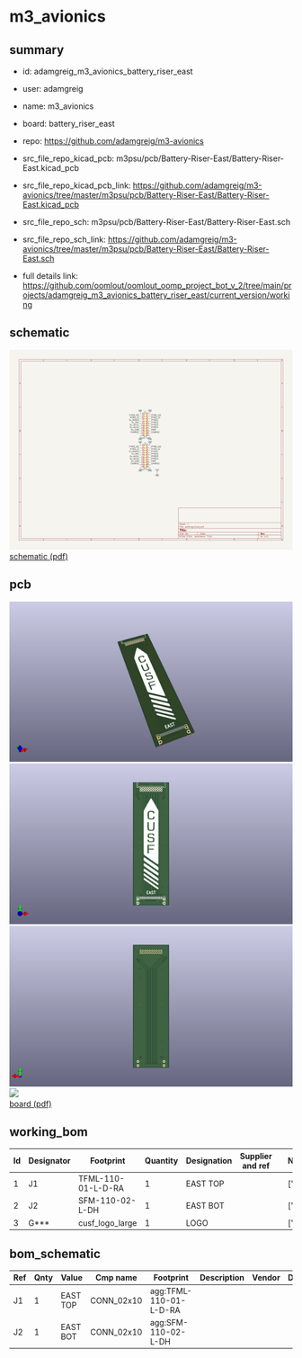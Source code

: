 # m3_avionics
 
## summary 
* id: adamgreig_m3_avionics_battery_riser_east
* user: adamgreig
* name: m3_avionics
* board: battery_riser_east
* repo: https://github.com/adamgreig/m3-avionics
* src_file_repo_kicad_pcb: m3psu/pcb/Battery-Riser-East/Battery-Riser-East.kicad_pcb
* src_file_repo_kicad_pcb_link: https://github.com/adamgreig/m3-avionics/tree/master/m3psu/pcb/Battery-Riser-East/Battery-Riser-East.kicad_pcb


* src_file_repo_sch: m3psu/pcb/Battery-Riser-East/Battery-Riser-East.sch
* src_file_repo_sch_link: https://github.com/adamgreig/m3-avionics/tree/master/m3psu/pcb/Battery-Riser-East/Battery-Riser-East.sch
* full details link: https://github.com/oomlout/oomlout_oomp_project_bot_v_2/tree/main/projects/adamgreig_m3_avionics_battery_riser_east/current_version/working  

## schematic  
![](working_schematic_600.png)  
[schematic (pdf)](working_schematic.pdf)  

## pcb  
![](working_3d_600.png) 
![](working_3d_front_600.png)  
![](working_3d_back_600.png)  
![](working_600.png)  
[board (pdf)](working.pdf)  

## working_bom
| Id | Designator | Footprint | Quantity | Designation | Supplier and ref |  | None | 
| --- | --- | --- | --- | --- | --- | --- | --- | 
| 1 | J1 | TFML-110-01-L-D-RA | 1 | EAST TOP |  |  | [''] | 
| 2 | J2 | SFM-110-02-L-DH | 1 | EAST BOT |  |  | [''] | 
| 3 | G*** | cusf_logo_large | 1 | LOGO |  |  | [''] | 


## bom_schematic
| Ref | Qnty | Value | Cmp name | Footprint | Description | Vendor | DNP | 
| --- | --- | --- | --- | --- | --- | --- | --- | 
| J1 | 1 | EAST TOP | CONN_02x10 | agg:TFML-110-01-L-D-RA |  |  |  | 
| J2 | 1 | EAST BOT | CONN_02x10 | agg:SFM-110-02-L-DH |  |  |  | 



